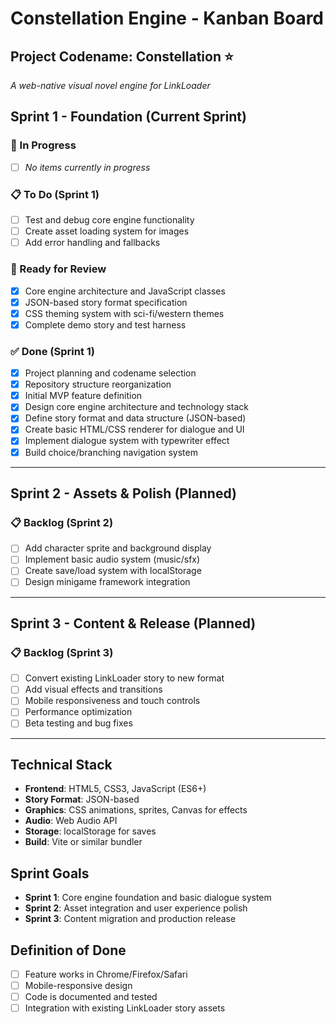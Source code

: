 # Constellation Engine - Kanban Board

## Project Codename: Constellation ⭐
*A web-native visual novel engine for LinkLoader*

## Sprint 1 - Foundation (Current Sprint)

### 🔄 In Progress
- [ ] *No items currently in progress*

### 📋 To Do (Sprint 1)
- [ ] Test and debug core engine functionality
- [ ] Create asset loading system for images
- [ ] Add error handling and fallbacks

### 🚀 Ready for Review
- [x] Core engine architecture and JavaScript classes
- [x] JSON-based story format specification
- [x] CSS theming system with sci-fi/western themes
- [x] Complete demo story and test harness

### ✅ Done (Sprint 1)
- [x] Project planning and codename selection
- [x] Repository structure reorganization  
- [x] Initial MVP feature definition
- [x] Design core engine architecture and technology stack
- [x] Define story format and data structure (JSON-based)
- [x] Create basic HTML/CSS renderer for dialogue and UI
- [x] Implement dialogue system with typewriter effect
- [x] Build choice/branching navigation system

---

## Sprint 2 - Assets & Polish (Planned)

### 📋 Backlog (Sprint 2)
- [ ] Add character sprite and background display
- [ ] Implement basic audio system (music/sfx)
- [ ] Create save/load system with localStorage
- [ ] Design minigame framework integration

---

## Sprint 3 - Content & Release (Planned)

### 📋 Backlog (Sprint 3)
- [ ] Convert existing LinkLoader story to new format
- [ ] Add visual effects and transitions
- [ ] Mobile responsiveness and touch controls
- [ ] Performance optimization
- [ ] Beta testing and bug fixes

---

## Technical Stack
- **Frontend**: HTML5, CSS3, JavaScript (ES6+)
- **Story Format**: JSON-based
- **Graphics**: CSS animations, sprites, Canvas for effects
- **Audio**: Web Audio API
- **Storage**: localStorage for saves
- **Build**: Vite or similar bundler

## Sprint Goals
- **Sprint 1**: Core engine foundation and basic dialogue system
- **Sprint 2**: Asset integration and user experience polish
- **Sprint 3**: Content migration and production release

## Definition of Done
- [ ] Feature works in Chrome/Firefox/Safari
- [ ] Mobile-responsive design
- [ ] Code is documented and tested
- [ ] Integration with existing LinkLoader story assets